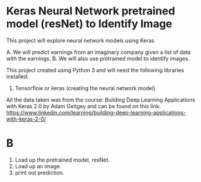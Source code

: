 # Keras Neural Network pretrained model (resNet) to Identify Image


This project will explore neural network models using Keras

A. We will predict earnings from an imaginary company given a list of data with the earnings.
B. We will also use pretrained model to identify images.


This project created using Python 3 and will need the following libraries installed:
1. Tensorflow or keras (creating the neural network model)

All the data taken was from the course: 
Building Deep Learning Applications with Keras 2.0 by Adam Geitgey and can be found on this link:
https://www.linkedin.com/learning/building-deep-learning-applications-with-keras-2-0/


# B
1. Load up the pretrained model, resNet.
2. Load up an image.
3. print out prediction.

